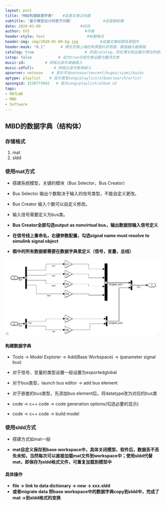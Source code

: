 ```yaml
---
layout: post
title: "MBD构建数据字典"    #这是文章正标题
subtitle: '基于模型设计的若干问题'              #这是副标题
date: 2020-01-09                  #时间
author: GYS                         #作者
header-style: text                   #标题格式
header-img: img/2020-01-09-bg.jpg          #这篇文章标题背景图片
header-mask: "0.1"       # 博文页面上端的背景图片的亮度，数值越大越黑暗
catalog: true 						# 开启catalog，将在博文侧边展示博文的结构
istop: false            # 设为true可把文章设置为置顶文章
music-id:         # 网易云音乐单曲嵌入
music-idfull:         # 网易云音乐歌单嵌入
apserver: netease    # 音乐平台netease/tencent/kugou/xiami/baidu
aptype: playlist    # 音乐类型song/playlist/album/search/artist
apsongid: 3136773942   # 音乐song/playlist/album id
tags:
- MATLAB
- MBD
- Software
---
```


## MBD的数据字典（结构体）

### 存储格式

1. mat  
2. sldd

### 使用mat方式

* 搭建系统模型，关键的模块（Bus Selector，Bus Creator）
* Bus Selector 输出个数取决于输入的信号类型，不能自定义更改。
* Bus Creator 输入个数可以自定义修改。
* 输入信号需要定义为bus类。

* **Bus Creator全部勾选output as nonvirtual bus，输出数据按输入信号定义**

* **在信号线上重命名，右键参数配置，勾选signal name must resolve to simulink signal object**

* **图中的所有数据都需要在数据字典里定义（信号，变量，总线）**

![仿真图](/img/mbdsldd-bg.jpg)


#### 构建数据字典

* Tools -> Model Explorer -> Add(Base Workspace) -> (parameter signal bus)

* 对于信号、变量的类型设置一般设置为exportedglobal
* 对于bus类型，launch bus editor -> add bus element
* 对于嵌套的bus类型，先添加bus element后，将datatype改为对应的bus类

* code -> c++ code -> code generation options(勾选必要的显示)
* code -> c++ code -> build model

### 使用sldd方式

* 搭建方式如mat一般

* **mat自定义保存到base workspace中，具体关闭模型、软件后，数据丢不丢失未知，当然每次可以直接加载mat文件到workspace中；使用sldd代替mat，即保存为sldd格式文件，可重复加载到模型中**

#### 具体操作

* **file -> link to data dictionary -> new -> xxx.sldd**
* **或者migrate data 将base workspace中的数据字典copy到sldd中，完成了mat ->到sldd格式的变换**
